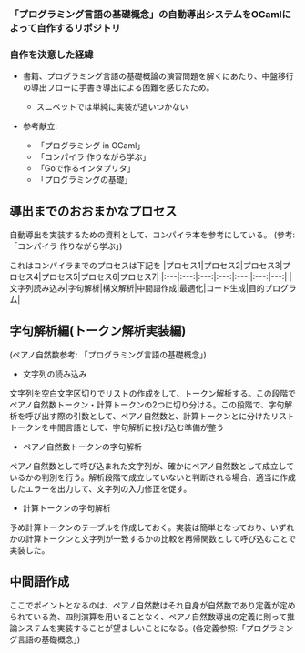 ### 「プログラミング言語の基礎概念」の自動導出システムをOCamlによって自作するリポジトリ

### 自作を決意した経緯

- 書籍、プログラミング言語の基礎概論の演習問題を解くにあたり、中盤移行の導出フローに手書き導出による困難を感じたため。
  - スニペットでは単純に実装が追いつかない

- 参考献立:
  - 「プログラミング in OCaml」
  - 「コンパイラ 作りながら学ぶ」
  - 「Goで作るインタプリタ」
  - 「プログラミングの基礎」

導出までのおおまかなプロセス
---

自動導出を実装するための資料として、コンパイラ本を参考にしている。
 (参考: 「コンパイラ 作りながら学ぶ」)

これはコンパイラまでのプロセスは下記を
|プロセス1|プロセス2|プロセス3|プロセス4|プロセス5|プロセス6|プロセス7|
|:---|:---:|:---:|:---:|:---:|:---:|---:|
|文字列読み込み|字句解析|構文解析|中間語作成|最適化|コード生成|目的プログラム|

字句解析編(トークン解析実装編)
---

(ペアノ自然数参考: 「プログラミング言語の基礎概念」)

- 文字列の読み込み

文字列を空白文字区切りでリストの作成をして、トークン解析する。この段階でペアノ自然数トークン・計算トークンの2つに切り分ける。この段階で、字句解析を呼び出す際の引数として、ペアノ自然数と、計算トークンとに分けたリストトークンを中間言語として、字句解析に投げ込む準備が整う

- ペアノ自然数トークンの字句解析

ペアノ自然数として呼び込まれた文字列が、確かにペアノ自然数として成立しているかの判別を行う。解析段階で成立していないと判断される場合、適当に作成したエラーを出力して、文字列の入力修正を促す。

- 計算トークンの字句解析

予め計算トークンのテーブルを作成しておく。実装は簡単となっており、いずれかの計算トークンと文字列が一致するかの比較を再帰関数として呼び込むことで実装した。

中間語作成
---

ここでポイントとなるのは、ペアノ自然数はそれ自身が自然数であり定義が定められている為、四則演算を用いることなく、ペアノ自然数導出の定義に則って推論システムを実装することが望ましいことになる。(各定義参照:「プログラミング言語の基礎概念」)
